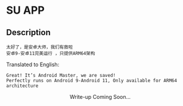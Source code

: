 # SU APP

## Description
```
太好了，是安卓大师，我们有救啦
安卓9-安卓11完美运行 ，只提供ARM64架构
```

Translated to English:
```
Great! It’s Android Master, we are saved!
Perfectly runs on Android 9-Android 11, Only available for ARM64 architecture
```
<p align="center">
    Write-up Coming Soon...
</p>